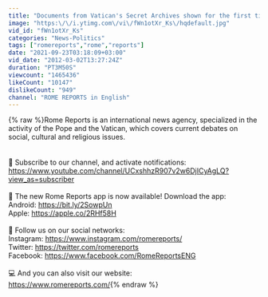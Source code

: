 ```yaml
---
title: "Documents from Vatican's Secret Archives shown for the first time in history"
image: "https:\/\/i.ytimg.com\/vi\/fWn1otXr_Ks\/hqdefault.jpg"
vid_id: "fWn1otXr_Ks"
categories: "News-Politics"
tags: ["romereports","rome","reports"]
date: "2021-09-23T03:18:09+03:00"
vid_date: "2012-03-02T13:27:24Z"
duration: "PT3M50S"
viewcount: "1465436"
likeCount: "10147"
dislikeCount: "949"
channel: "ROME REPORTS in English"
---
```

{% raw %}Rome Reports is an international news agency, specialized in the activity of the Pope and the Vatican, which covers current debates on social, cultural and religious issues.<br /><br /><br />🔔 Subscribe to our channel, and activate notifications: <a rel="nofollow" target="blank" href="https://www.youtube.com/channel/UCxshhzR907v2w6DjICyAgLQ?view_as=subscriber">https://www.youtube.com/channel/UCxshhzR907v2w6DjICyAgLQ?view_as=subscriber</a><br /> <br />📱 The new Rome Reports app is now available! Download the app:<br />Android: <a rel="nofollow" target="blank" href="https://bit.ly/2SowpUn">https://bit.ly/2SowpUn</a><br />Apple: <a rel="nofollow" target="blank" href="https://apple.co/2RHf58H">https://apple.co/2RHf58H</a><br /><br />👥 Follow us on our social networks:<br />Instagram: <a rel="nofollow" target="blank" href="https://www.instagram.com/romereports/">https://www.instagram.com/romereports/</a><br />Twitter: <a rel="nofollow" target="blank" href="https://twitter.com/romereports">https://twitter.com/romereports</a><br />Facebook: <a rel="nofollow" target="blank" href="https://www.facebook.com/RomeReportsENG">https://www.facebook.com/RomeReportsENG</a><br /><br />💻 And you can also visit our website:<br /><a rel="nofollow" target="blank" href="https://www.romereports.com/">https://www.romereports.com/</a>{% endraw %}
